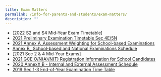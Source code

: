 ```yaml
---
title: Exam Matters
permalink: /info-for-parents-and-students/exam-matters/
description: ""
---
```

* [2022 S2 and S4 Mid-Year Exam Timetable]
* [2021 Preliminary Examination Timetable Sec 4E/5N](/files/2021%20Sec%204E5N4NA4NT%20Prelim%20Timetable%20caa%207%20July.pdf)
* [2021 Annex A_Assessment Weighting for School-based Examinations](/files/Annex%20A_Assessment%20Weighting%20for%20School-based%20Examinations%202021.pdf)
* [Annex B_ School-based and National Examinations Schedule](/files/Annex%20B_School-based%20and%20National%20Examinations%20Schedule%202021_0623.pdf)
* [2021 Sec 2 & 4 Mid-Year Exams]
* [2021 GCE O/N(A)/N(T) Registration Information for School Candidates](/files/2021_GCE_NO_Levels_Exam_Registration_Info_for_Sch_Cddts_20210216122107.pdf)
* [2020 AnnexX B - Internal and External Assessment Schedule](/files/SBA_Annex%20B%20Internal%20and%20External%20Assessment%20Schedule_0226.pdf)
* [2019 Sec 1-3 End-of-Year Examination Time Table](/files/Sec%201-3%20EOY%20Time%20Table%202019%20caa%2014%20Aug.pdf)